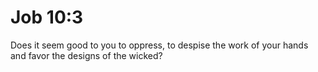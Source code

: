 # Job 10:3

Does it seem good to you to oppress, to despise the work of your hands and favor the designs of the wicked?
